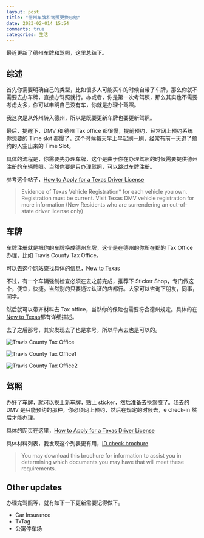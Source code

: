 ```yaml
---
layout: post
title: "德州车牌和驾照更换总结"
date: 2023-02-014 15:54
comments: true
categories: 生活
---
```


最近更新了德州车牌和驾照，这里总结下。

<!--more-->

## 综述

首先你需要明确自己的类型，比如很多人可能买车的时候自带了车牌，那么你就不需要去办车牌，直接办驾照就行。亦或者，你是第一次考驾照，那么其实也不需要考虑太多，你可以申明自己没有车，你就是办理个驾照。

我这次是从外州转入德州，所以是既要更新车牌也要更新驾照。

最后，提醒下，DMV 和 德州 Tax office 都很慢，提前预约，经常网上预约系统你想要的 Time slot 都慢了，这个时候每天早上早起刷一刷，经常有前一天退了预约的人空出来的 Time Slot。

具体的流程是，你需要先办理车牌，这个是由于你在办理驾照的时候需要提供德州注册的车辆牌照。当然你要是只办理驾照，可以跳过车牌注册。

参考这个帖子，[How to Apply for a Texas Driver License](https://www.dps.texas.gov/section/driver-license/how-apply-texas-driver-license)

> Evidence of Texas Vehicle Registration* for each vehicle you own. Registration must be current. Visit Texas DMV vehicle registration for more information (New Residents who are surrendering an out-of-state driver license only)

## 车牌

车牌注册就是把你的车牌换成德州车牌，这个是在德州的你所在郡的 Tax Office 办理，比如 Travis County Tax Office。

可以去这个网站查找具体的信息，[New to Texas](https://tax-office.traviscountytx.gov/vehicles/new-texas)

不过，有一个车辆强制检查必须在去之前完成，推荐下 Sticker Shop，专门做这个，便宜，快捷。当然别的只要通过认证的店都行。大家可以咨询下朋友，同事，同学。

然后就可以带齐材料去 Tax office，当然你的保险也需要符合德州规定。具体的在[New to Texas](https://tax-office.traviscountytx.gov/vehicles/new-texas)都有详细描述。

去了之后那号，其实发现去了也是拿号，所以早点去也是可以的。

![Travis County Tax Office](/images/PHX/IMG_1669.JPG)

![Travis County Tax Office1](/images/PHX/IMG_1673.JPG)

![Travis County Tax Office2](/images/PHX/IMG_1671.JPG)

## 驾照

办好了车牌，就可以换上新车牌，贴上 sticker，然后准备去换驾照了。我去的 DMV 是只能预约的那种，你必须网上预约，然后在规定的时候去，e check-in 然后才能办理。

具体的网页在这里，[How to Apply for a Texas Driver License](https://www.dps.texas.gov/section/driver-license/how-apply-texas-driver-license)

具体材料列表，我发现这个列表更有用，[ID check brochure](https://www.dps.texas.gov/internetforms/Forms/DL-57.pdf)

> You may download this brochure for information to assist you in determining which documents you may have that will meet these requirements. 

## Other updates

办理完驾照等，就有如下一下更新需要记得做下。

* Car Insurance
* TxTag
* 公寓停车场